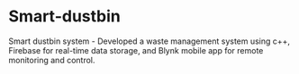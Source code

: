 # Smart-dustbin
Smart dustbin system -  Developed a waste management system using c++, Firebase for real-time data storage, and Blynk mobile app for remote monitoring and control.
